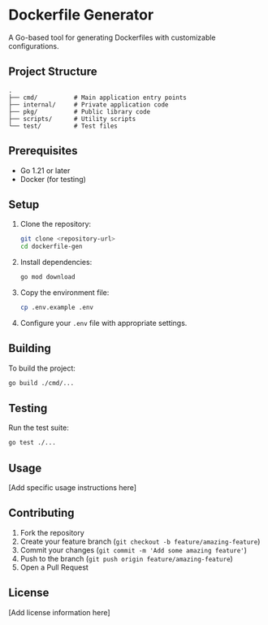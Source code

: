 # Dockerfile Generator

A Go-based tool for generating Dockerfiles with customizable configurations.

## Project Structure

```
.
├── cmd/          # Main application entry points
├── internal/     # Private application code
├── pkg/          # Public library code
├── scripts/      # Utility scripts
└── test/         # Test files
```

## Prerequisites

- Go 1.21 or later
- Docker (for testing)

## Setup

1. Clone the repository:
   ```bash
   git clone <repository-url>
   cd dockerfile-gen
   ```

2. Install dependencies:
   ```bash
   go mod download
   ```

3. Copy the environment file:
   ```bash
   cp .env.example .env
   ```

4. Configure your `.env` file with appropriate settings.

## Building

To build the project:
```bash
go build ./cmd/...
```

## Testing

Run the test suite:
```bash
go test ./...
```

## Usage

[Add specific usage instructions here]

## Contributing

1. Fork the repository
2. Create your feature branch (`git checkout -b feature/amazing-feature`)
3. Commit your changes (`git commit -m 'Add some amazing feature'`)
4. Push to the branch (`git push origin feature/amazing-feature`)
5. Open a Pull Request

## License

[Add license information here] 